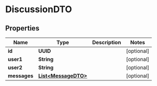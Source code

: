 

# DiscussionDTO


## Properties

| Name | Type | Description | Notes |
|------------ | ------------- | ------------- | -------------|
|**id** | **UUID** |  |  [optional] |
|**user1** | **String** |  |  [optional] |
|**user2** | **String** |  |  [optional] |
|**messages** | [**List&lt;MessageDTO&gt;**](MessageDTO.md) |  |  [optional] |




